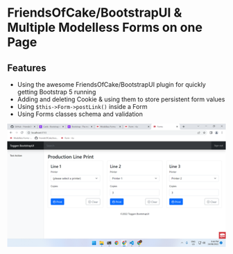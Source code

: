 # FriendsOfCake/BootstrapUI & Multiple Modelless Forms on one Page

## Features
* Using the awesome FriendsOfCake/BootstrapUI plugin for quickly getting Bootstrap 5 running
* Adding and deleting Cookie & using them to store persistent form values
* Using `$this->Form->postLink()` inside a Form
* Using Forms classes schema and validation

![Screenshot of multiple forms on a page](./screenshot.png)
